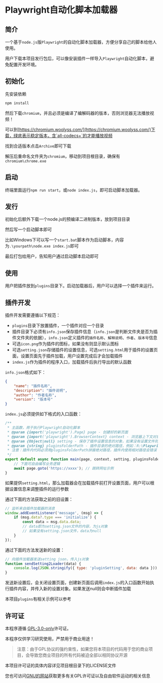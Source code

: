 # Playwright自动化脚本加载器

## 简介

一个基于`node.js`版`Playwright`的自动化脚本加载器，方便分享自己的脚本给他人使用。

用户下载本项目发行包后，可以像安装插件一样导入`Playwright`自动化脚本，避免配置开发环境。

## 初始化

先安装依赖

```sh
npm install
```

然后下载`chromium`，并且必须是编译了编解码器的版本，否则浏览器无法播放视频！

可以到[https://chromium.woolyss.com/](https://chromium.woolyss.com/)下载，绿底表示稳定版本，含`all-codecs+`的才能播放视频

找到合适版本点击`Archive`即可下载

解压后重命名文件夹为`chromium`，移动到项目根目录，确保有`chromium\chrome.exe`

## 启动

终端里面运行`npm run start`，或`node index.js`，即可启动脚本加载器。

## 发行

初始化后额外下载一个node.js的预编译二进制版本，放到项目目录

然后写一个启动脚本即可

比如Windows下可以写一个`start.bat`脚本作为启动脚本，内容为`.\yourpath\node.exe index.js`即可

最后打包给用户，告知用户通过启动脚本启动即可

## 使用

用户把插件放到`plugins`目录下。启动加载器后，用户可以选择一个插件来运行。

## 插件开发

插件开发需要遵循以下规范：

* `plugins`目录下放置插件，一个插件对应一个目录
* 插件目录下必须有`info.json`保存插件信息（`info.json`是判断文件夹是否为插件文件夹的依据），`info.json`定义插件的`插件名称`、`解释说明`、`作者`、`版本号`信息
* 可选`icon.png`作为插件的图标，如果没有则显示默认图标
* 可选`setting.json`存储插件的设置信息，可选`setting.html`用于插件的设置页面，设置页面先于插件加载，用户设置完成后才会加载插件
* `index.js`作为插件的程序入口，加载插件后执行导出的默认函数

`info.json`格式如下：

```json
{
    "name": "插件名称",
    "description": "插件说明",
    "author": "作者名称",
    "version": "版本号"
}
```

`index.js`必须提供如下格式的入口函数：

```js
/**
 * 主函数，用于执行Playwright自动化脚本
 * @param {import('playwright').Page} page - 创建好的新页面
 * @param {import('playwright').BrowserContext} context - 浏览器上下文对象
 * @param {Object|null} setting - 保存了插件设置信息的对象，如果没有设置文件则为null
 * @param {string} pluginsFolderPath - 插件目录的绝对路径，例如：R:\Playwright自动化脚本加载器\plugins\百度登录插件
 * 注意：插件内代码必须用pluginsFolderPath拼接绝对路径，插件内使用相对路径会错误！
 */
export default async function main(page, context, setting, pluginsFolderPath) {
    // 下面可自由编写业务逻辑
    await page.goto('https://xxxx'); // 跳转网址示例
}
```

如果提供`setting.html`，那么加载器会在加载插件前打开设置页面，用户可以根据设置信息来调整插件的运行参数

通过下面的方法获取之前的旧设置：

```js
// 监听来自插件加载器的消息
window.addEventListener('message', (msg) => {
    if (msg.data?.type === 'initialize') {
        const data = msg.data.data;
        // data即为setting.json文件的内容，为js对象
        // 如果没有setting.json文件，data为null
    }
});
```

通过下面的方法发送新的设置：

```js
// 向插件加载器发送setting json，传入js对象
function sendSetting2Loader(data) {
    console.log(JSON.stringify({ type: 'pluginSetting', data: data }));
}
```

发送新设置后，会关闭设置页面，创建新页面后调用`index.js`的入口函数开始执行插件内容，并传入新的设置对象。如果发送null则会中断插件加载

本项目`plugins`有相关示例可以参考

## 许可证

本程序遵循 [GPL-3.0-only](https://opensource.org/license/gpl-3-0/)许可证。

本程序仅供学习研究使用，严禁用于商业用途！

> 注意：由于GPL协议的强约束性，如果您将本项目的代码用于您的商业项目，会导致您商业项目的所有代码被迫全部以相同协议开源

本项目许可证的具体内容详见项目根目录下的LICENSE文件

您也可访问[GNU的网站](https://www.gnu.org/licenses/)获取更多有关GPL许可证以及自由软件运动的相关信息
